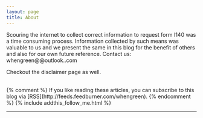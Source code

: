 ```yaml
---
layout: page
title: About
---
```

Scouring the internet to collect correct information to request form I140 was a time consuming process.
Information collected by such means was valuable to us and we present the same in this blog for the benefit of others
and also for our own future reference.
Contact us: whengreen@@outlook..com

Checkout the disclaimer page as well.
</div>
<br/>
{% comment %}
If you like reading these articles, you can subscribe to this blog via [RSS](http://feeds.feedburner.com/whengreen).
{% endcomment %}
{% include addthis_follow_me.html %}

<br/>
<div class="post-date" id="ga-pageviews"></div>

---
